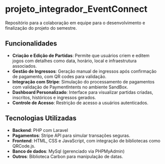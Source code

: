 # projeto_integrador_EventConnect
Repositório para a colaboração em equipe para o desenvolvimento e finalização do projeto do semestre.

## Funcionalidades
- **Criação e Edição de Partidas**: Permite que usuários criem e editem jogos com detalhes como data, horário, local e infraestrutura associados.
- **Gestão de Ingressos**: Geração manual de ingressos após confirmação de pagamento, com QR codes para validação.
- **Integração com Stripe**: Simulação do processamento de pagamentos com validação de PaymentIntents no ambiente SandBox.
- **Dashboard Personalizado**: Interface para visualizar partidas criadas, inscritos, históricos e ingressos gerados.
- **Controle de Acesso**: Restrição de acesso a usuários autenticados.

## Tecnologias Utilizadas
- **Backend**: PHP com Laravel
- **Pagamentos**: Stripe API para simular transações seguras.
- **Frontend**: HTML, CSS e JavaScript, com integração de bibliotecas como QRCode.js.
- **Banco de dados**: MySql (gerenciado via PHPMyAdmin)
- **Outros**: Biblioteca Carbon para manipulação de datas.
